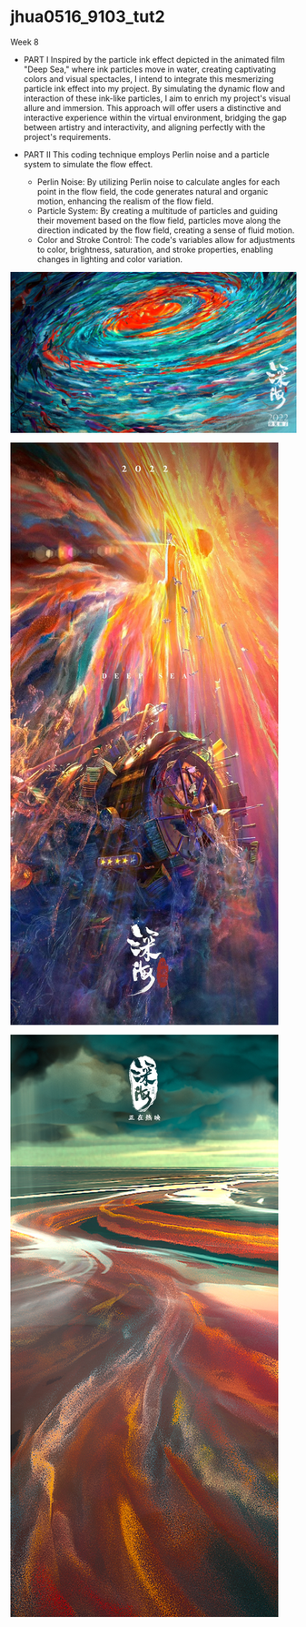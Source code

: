 # jhua0516_9103_tut2

Week 8

- PART I
Inspired by the particle ink effect depicted in the animated film "Deep Sea," where ink particles move in water, creating captivating colors and visual spectacles, I intend to integrate this mesmerizing particle ink effect into my project. By simulating the dynamic flow and interaction of these ink-like particles, I aim to enrich my project's visual allure and immersion. This approach will offer users a distinctive and interactive experience within the virtual environment, bridging the gap between artistry and interactivity, and aligning perfectly with the project's requirements.


- PART II
This coding technique employs Perlin noise and a particle system to simulate the flow effect.
  - Perlin Noise: By utilizing Perlin noise to calculate angles for each point in the flow field, the code generates natural and organic motion, enhancing the realism of the flow field.
  - Particle System: By creating a multitude of particles and guiding their movement based on the flow field, particles move along the direction indicated by the flow field, creating a sense of fluid motion.
  - Color and Stroke Control: The code's variables allow for adjustments to color, brightness, saturation, and stroke properties, enabling changes in lighting and color variation.

![An image of DEEP SEA](shenhai1.jpg)


![An image of DEEP SEA](shenhai2.jpg)

![An image of DEEP SEA](shenhai3.jpg)